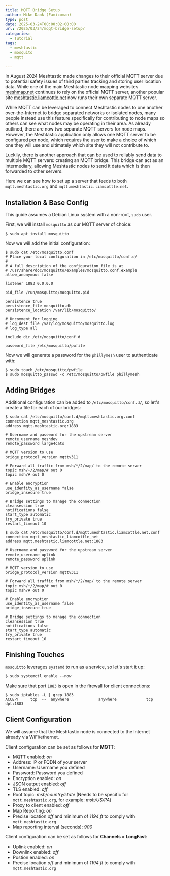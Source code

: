 ```yaml
---
title: MQTT Bridge Setup
author: Mike Dank (Famicoman)
type: post
date: 2025-03-24T00:00:02+00:00
url: /2025/03/24/mqqt-bridge-setup/
categories:
  - Tutorial
tags:
  - meshtastic
  - mosquito
  - mqtt

---
```


In August 2024 Meshtastic made changes to their official MQTT server due to potential safety issues of third parties tracking and storing user location data. While one of the main Meshtastic node mapping websites [meshmap.net](https://meshmap.net/) continues to rely on the official MQTT server, another popular site [meshtastic.liamcottle.net](https://meshtastic.liamcottle.net/) now runs their own separate MQTT server.

While MQTT can be leveraged to connect Meshtastic nodes to one another over-the-Internet to bridge separated networks or isolated nodes, many people instead use this feature specifically for contributing to node maps so others can see what nodes may be operating in their area. As already outlined, there are now two separate MQTT servers for node maps. However, the Meshtastic application only allows one MQTT server to be configured per node, which requires the user to make a choice of which one they will use and ultimately which site they will not contribute to.

Luckily, there is another approach that can be used to reliably send data to multiple MQTT servers: creating an MQTT bridge. This bridge can act as an intermediary, allowing Meshtastic nodes to send it data which is then forwarded to other servers.

Here we can see how to set up a server that feeds to both `mqtt.meshtastic.org` and `mqtt.meshtastic.liamcottle.net`.

## Installation & Base Config

This guide assumes a Debian Linux system with a non-root, `sudo` user.

First, we will install `mosquitto` as our MQTT server of choice:

```
$ sudo apt install mosquitto
```

Now we will add the initial configuration:

```
$ sudo cat /etc/mosquitto.conf
# Place your local configuration in /etc/mosquitto/conf.d/
#
# A full description of the configuration file is at
# /usr/share/doc/mosquitto/examples/mosquitto.conf.example
allow_anonymous false

listener 1883 0.0.0.0

pid_file /run/mosquitto/mosquitto.pid

persistence true
persistence_file mosquitto.db
persistence_location /var/lib/mosquitto/

# Uncomment for logging
# log_dest file /var/log/mosquitto/mosquitto.log
# log_type all

include_dir /etc/mosquitto/conf.d

password_file /etc/mosquitto/pwfile
```

Now we will generate a password for the `phillymesh` user to authenticate with:

```
$ sudo touch /etc/mosquitto/pwfile
$ sudo mosquitto_passwd -c /etc/mosquitto/pwfile phillymesh
```

## Adding Bridges

Additional configuration can be added to `/etc/mosquitto/conf.d/`, so let's create a file for each of our bridges:

```
$ sudo cat /etc/mosquitto/conf.d/mqtt.meshtastic.org.conf
connection mqtt_meshtastic.org
address mqtt.meshtastic.org:1883

# Username and password for the upstream server
remote_username meshdev
remote_password large4cats

# MQTT version to use
bridge_protocol_version mqttv311

# Forward all traffic from msh/*/2/map/ to the remote server
topic msh/+/2/map/# out 0
topic msh/# out 0

# Enable encryption
use_identity_as_username false
bridge_insecure true

# Bridge settings to manage the connection
cleansession true
notifications false
start_type automatic
try_private true
restart_timeout 10
```

```
$ sudo cat /etc/mosquitto/conf.d/mqtt.meshtastic.liamcottle.net.conf
connection mqtt_meshtastic_liamcottle_net
address mqtt.meshtastic.liamcottle.net:1883

# Username and password for the upstream server
remote_username uplink
remote_password uplink

# MQTT version to use
bridge_protocol_version mqttv311

# Forward all traffic from msh/*/2/map/ to the remote server
topic msh/+/2/map/# out 0
topic msh/# out 0

# Enable encryption
use_identity_as_username false
bridge_insecure true

# Bridge settings to manage the connection
cleansession true
notifications false
start_type automatic
try_private true
restart_timeout 10
```

## Finishing Touches

`mosquitto` leverages `systemd` to run as a service, so let's start it up:

```
$ sudo systemctl enable --now
```

Make sure that port `1883` is open in the firewall for client connections:

```
$ sudo iptables -L | grep 1883
ACCEPT     tcp  --  anywhere             anywhere             tcp dpt:1883
```

## Client Configuration

We will assume that the Meshtastic node is connected to the Internet already via WiFi/ethernet.

Client configuration can be set as follows for **MQTT**:

* MQTT enabled: *on*
* Address: IP or FQDN of your server
* Username: Username you defined
* Password: Password you defined
* Encryption enabled: *on*
* JSON output enabled: *off*
* TLS enabled: *off*
* Root topic: *msh/country/state* (Needs to be specific for `mqtt.meshtastic.org`, for example: *msh/US/PA*)
* Proxy to client enabled: *off*
* Map Reporting: *on*
* Precise location *off* and minimum of *1194 ft* to comply with `mqtt.meshtastic.org`
* Map reporting interval (seconds): *900*

Client configuration can be set as follows for **Channels > LongFast**:

* Uplink enabled: *on*
* Downlink enabled: *off*
* Postion enabled: *on*
* Precise location *off* and minimum of *1194 ft* to comply with `mqtt.meshtastic.org`